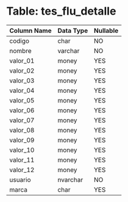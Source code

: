 # Table: tes_flu_detalle

| Column Name | Data Type | Nullable |
|-------------|-----------|----------|
| codigo | char | NO |
| nombre | varchar | NO |
| valor_01 | money | YES |
| valor_02 | money | YES |
| valor_03 | money | YES |
| valor_04 | money | YES |
| valor_05 | money | YES |
| valor_06 | money | YES |
| valor_07 | money | YES |
| valor_08 | money | YES |
| valor_09 | money | YES |
| valor_10 | money | YES |
| valor_11 | money | YES |
| valor_12 | money | YES |
| usuario | nvarchar | NO |
| marca | char | YES |
